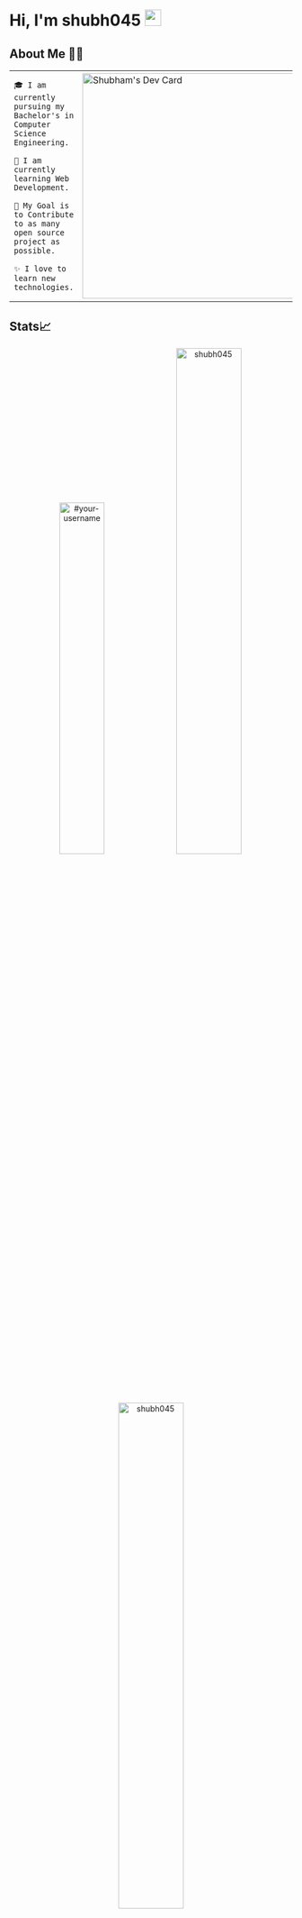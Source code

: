 # Hi, I'm shubh045 <img src="https://github.com/TheDudeThatCode/TheDudeThatCode/blob/master/Assets/Hi.gif" width="29px" />

## About Me 👨‍💻 
<table> 
<tr> 
  <td>
    
    🎓 I am currently pursuing my Bachelor's in Computer Science Engineering.
    
    🌱 I am currently learning Web Development.
    
    🎯 My Goal is to Contribute to as many open source project as possible.
    
    ✨ I love to learn new technologies. 
  </td>
<td >
    <a href="https://app.daily.dev/Shubh_dev"><img src="https://api.daily.dev/devcards/29970c05a54c451580d7a2ff2a0621f0.png?r=1ez" width="400" alt="Shubham's Dev Card"/></a>
  </td>  
</tr>  
</table>


<!-- ![GitHub Activity Graph](https://activity-graph.herokuapp.com/graph?username=shubh045&theme=dracula&hide_border=true) -->

## Stats📈
<p align="center">
<img width="40%" src="https://github-readme-stats.vercel.app/api/top-langs?username=shubh045&show_icons=true&theme=dracula&title_color=ff8000&text_color=ffffff&bg_color=6a6a6a&locale=en&layout=compact&hide_border=true" alt="#your-username" /> 
<img width="48%" src="https://github-readme-stats.vercel.app/api?username=shubh045&show_icons=true&theme=dracula&title_color=ff8000&text_color=ffffff&bg_color=6a6a6a&locale=en&hide_border=true" alt="shubh045" />
<img width="48%" src="https://github-readme-streak-stats.herokuapp.com/?user=shubh045&theme=highcontrast&hide_border=true" alt="shubh045" />
</p>


## Recent Activity 🪄
<!--START_SECTION:activity-->
1. ❌ Closed PR [#1](https://github.com/shubh045/shubh045/pull/1) in [shubh045/shubh045](https://github.com/shubh045/shubh045)
2. ❌ Closed PR [#2](https://github.com/shubh045/shubh045/pull/2) in [shubh045/shubh045](https://github.com/shubh045/shubh045)
3. 💪 Opened PR [#2](https://github.com/shubh045/shubh045/pull/2) in [shubh045/shubh045](https://github.com/shubh045/shubh045)
4. 💪 Opened PR [#1](https://github.com/shubh045/shubh045/pull/1) in [shubh045/shubh045](https://github.com/shubh045/shubh045)
5. 💪 Opened PR [#8178](https://github.com/girlscript/winter-of-contributing/pull/8178) in [girlscript/winter-of-contributing](https://github.com/girlscript/winter-of-contributing)
<!--END_SECTION:activity-->
